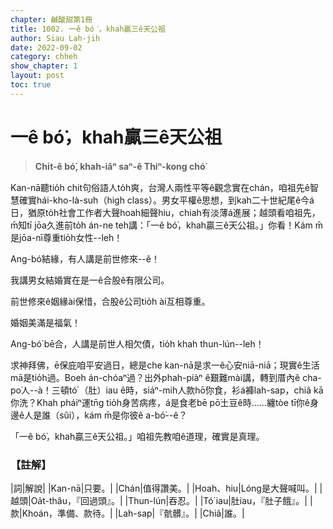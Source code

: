 ```yaml
---
chapter: 鹹酸甜第1冊
title: 1002. 一ê bó͘，khah贏三ê天公祖
author: Siau Lah-jih
date: 2022-09-02
category: chheh
show_chapter: 1
layout: post
toc: true
---
```


# 一ê bó͘，khah贏三ê天公祖
>**Chi̍t-ê bó͘, khah-iâⁿ saⁿ-ê Thiⁿ-kong chó͘**

Kan-nā聽tio̍h chit句俗語人to̍h爽，台灣人兩性平等ê觀念實在chán，咱祖先ê智慧確實hái-kho-là-suh（high class）。男女平權ê思想，到kah二十世紀尾ê今á日，猶原to̍h社會工作者大聲hoah細聲hiu，chiah有淡薄á進展；越頭看咱祖先，m̄知tī jōa久進前to̍h án-ne teh講：「一ê bó͘，khah贏三ê天公祖。」你看！Kám m̄是jōa-nī尊重tio̍h女性--leh！

Ang-bó͘結緣，有人講是前世修來--ê！

我講男女結婚實在是一ê合股ê有限公司。

前世修來ê姻緣ài保惜，合股ê公司tio̍h ài互相尊重。

婚姻美滿是福氣！

Ang-bó͘ bē合，人講是前世人相欠債，tio̍h khah thun-lún--leh！

求神拜佛，ē保庇咱平安過日，總是che kan-nā是求一ê心安niā-niā；現實ê生活mā是tio̍h過。Boeh án-chóaⁿ過？出外phah-piàⁿ ê艱難mài講，轉到厝內ê cha-po͘人--à！三頓tó͘ （肚）iau ê時，siáⁿ-mih人款hō͘你食，衫á褲lah-sap，chiâ kā你洗？Khah pháiⁿ運tn̄g tio̍h身苦病疼，á是食老bē pō͘土豆ê時……纏tòe tī你ê身邊ê人是誰（sûi），kám m̄是你彼ê a-bó͘--ê？

「一ê bó͘，khah贏三ê天公祖。」咱祖先教咱ê道理，確實是真理。

### 【註解】

|詞|解說|
|Kan-nā|只要。|
|Chán|值得讚美。|
|Hoah、hiu|Lóng是大聲喊叫。|
|越頭|Oa̍t-thâu，『回過頭』。|
|Thun-lún|吞忍。|
|Tó͘ iau|肚iau，『肚子餓』。|
|款|Khoán，準備、款待。|
|Lah-sap|『骯髒』。|
|Chiâ|誰。|